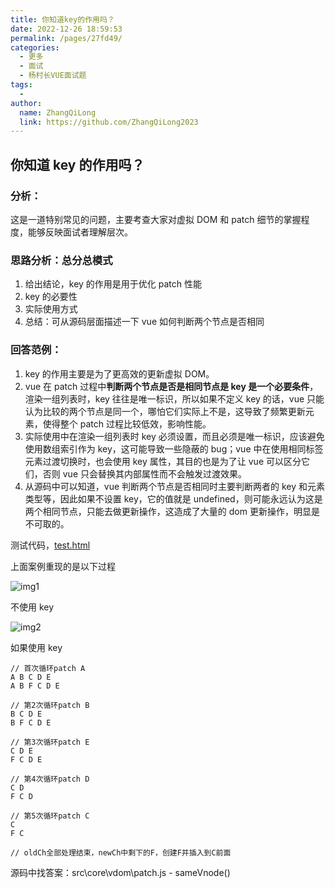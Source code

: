 ```yaml
---
title: 你知道key的作用吗？
date: 2022-12-26 18:59:53
permalink: /pages/27fd49/
categories:
  - 更多
  - 面试
  - 杨村长VUE面试题
tags:
  -
author:
  name: ZhangQiLong
  link: https://github.com/ZhangQiLong2023
---
```


## 你知道 key 的作用吗？

### 分析：

这是一道特别常见的问题，主要考查大家对虚拟 DOM 和 patch 细节的掌握程度，能够反映面试者理解层次。

### 思路分析：总分总模式

1. 给出结论，key 的作用是用于优化 patch 性能
2. key 的必要性
3. 实际使用方式
4. 总结：可从源码层面描述一下 vue 如何判断两个节点是否相同

### 回答范例：

1. key 的作用主要是为了更高效的更新虚拟 DOM。
2. vue 在 patch 过程中**判断两个节点是否是相同节点是 key 是一个必要条件**，渲染一组列表时，key 往往是唯一标识，所以如果不定义 key 的话，vue 只能认为比较的两个节点是同一个，哪怕它们实际上不是，这导致了频繁更新元素，使得整个 patch 过程比较低效，影响性能。
3. 实际使用中在渲染一组列表时 key 必须设置，而且必须是唯一标识，应该避免使用数组索引作为 key，这可能导致一些隐蔽的 bug；vue 中在使用相同标签元素过渡切换时，也会使用 key 属性，其目的也是为了让 vue 可以区分它们，否则 vue 只会替换其内部属性而不会触发过渡效果。
4. 从源码中可以知道，vue 判断两个节点是否相同时主要判断两者的 key 和元素类型等，因此如果不设置 key，它的值就是 undefined，则可能永远认为这是两个相同节点，只能去做更新操作，这造成了大量的 dom 更新操作，明显是不可取的。

测试代码，[test.html](./test.html)

上面案例重现的是以下过程

![img1](http://zql.eu5.org/images/qlBlog_images/%E9%9D%A2%E8%AF%95%E9%A2%98/%E6%9D%A8%E6%9D%91%E9%95%BFVue%E9%9D%A2%E8%AF%95%E9%A2%98/v2-6e88cc53a7e427f0ae8340cf930ac30d_hd.jpg)

不使用 key

![img2](http://zql.eu5.org/images/qlBlog_images/%E9%9D%A2%E8%AF%95%E9%A2%98/%E6%9D%A8%E6%9D%91%E9%95%BFVue%E9%9D%A2%E8%AF%95%E9%A2%98/v2-bf76311258f100b789226ccbb2600071_hd.jpg)

如果使用 key

```
// 首次循环patch A
A B C D E
A B F C D E

// 第2次循环patch B
B C D E
B F C D E

// 第3次循环patch E
C D E
F C D E

// 第4次循环patch D
C D
F C D

// 第5次循环patch C
C
F C

// oldCh全部处理结束，newCh中剩下的F，创建F并插入到C前面
```

源码中找答案：src\core\vdom\patch.js - sameVnode()
